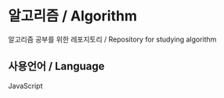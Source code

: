 # 알고리즘 / Algorithm 

알고리즘 공부를 위한 레포지토리 / Repository for studying algorithm

## 사용언어 / Language 

JavaScript

